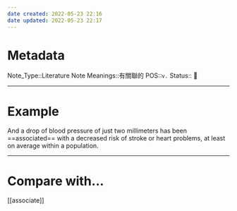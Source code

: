 ```yaml
---
date created: 2022-05-23 22:16
date updated: 2022-05-23 22:17
---
```


# Metadata

Note_Type::Literature Note
Meanings::有關聯的
POS::`v.`
Status:: 👶

---

# Example

And a drop of blood pressure of just two millimeters has been ==associated== with a decreased risk of stroke or heart problems, at least on average within a population.

---

# Compare with...

[[associate]]
